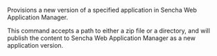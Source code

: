Provisions a new version of a specified application in Sencha Web Application Manager.

This command accepts a path to either a zip file or a directory, and will
publish the content to Sencha Web Application Manager as a new application version.
